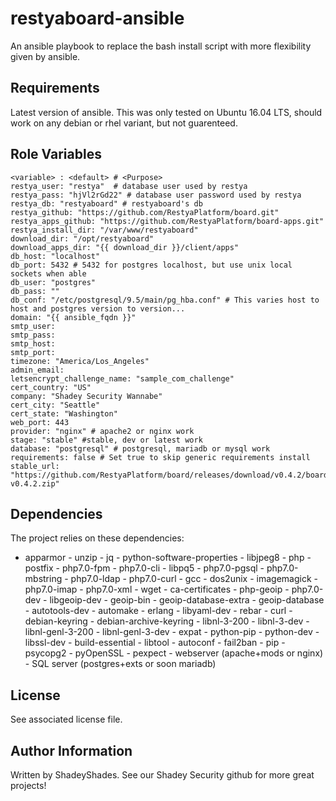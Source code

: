 restyaboard-ansible
=========

An ansible playbook to replace the bash install script with more flexibility given by ansible.

Requirements
------------

Latest version of ansible. This was only tested on Ubuntu 16.04 LTS, should work on any debian or rhel variant, but not guarenteed.

Role Variables
--------------
```
<variable> : <default> # <Purpose>
restya_user: "restya"  # database user used by restya
restya_pass: "hjVl2rGd22" # database user password used by restya
restya_db: "restyaboard" # restyaboard's db
restya_github: "https://github.com/RestyaPlatform/board.git" 
restya_apps_github: "https://github.com/RestyaPlatform/board-apps.git"
restya_install_dir: "/var/www/restyaboard"
download_dir: "/opt/restyaboard"
download_apps_dir: "{{ download_dir }}/client/apps"    
db_host: "localhost"
db_port: 5432 # 5432 for postgres localhost, but use unix local sockets when able
db_user: "postgres"
db_pass: ""
db_conf: "/etc/postgresql/9.5/main/pg_hba.conf" # This varies host to host and postgres version to version...
domain: "{{ ansible_fqdn }}"
smtp_user: 
smtp_pass: 
smtp_host: 
smtp_port: 
timezone: "America/Los_Angeles"
admin_email: 
letsencrypt_challenge_name: "sample_com_challenge"
cert_country: "US"
company: "Shadey Security Wannabe"
cert_city: "Seattle"
cert_state: "Washington"
web_port: 443
provider: "nginx" # apache2 or nginx work
stage: "stable" #stable, dev or latest work
database: "postgresql" # postgresql, mariadb or mysql work
requirements: false # Set true to skip generic requirements install
stable_url: "https://github.com/RestyaPlatform/board/releases/download/v0.4.2/board-v0.4.2.zip" 
``` 

Dependencies
------------
The project relies on these dependencies:
   - apparmor
    - unzip
    - jq
    - python-software-properties
    - libjpeg8
    - php
    - postfix
    - php7.0-fpm
    - php7.0-cli
    - libpq5
    - php7.0-pgsql
    - php7.0-mbstring
    - php7.0-ldap
    - php7.0-curl
    - gcc
    - dos2unix
    - imagemagick
    - php7.0-imap
    - php7.0-xml
    - wget
    - ca-certificates
    - php-geoip
    - php7.0-dev
    - libgeoip-dev
    - geoip-bin
    - geoip-database-extra 
    - geoip-database 
    - autotools-dev
    - automake
    - erlang
    - libyaml-dev
    - rebar
    - curl
    - debian-keyring 
    - debian-archive-keyring
    - libnl-3-200
    - libnl-3-dev
    - libnl-genl-3-200
    - libnl-genl-3-dev
    - expat
    - python-pip 
    - python-dev 
    - libssl-dev 
    - build-essential 
    - libtool 
    - autoconf
    - fail2ban
    - pip
    - psycopg2
    - pyOpenSSL
    - pexpect
    - webserver (apache+mods or nginx)
    - SQL server (postgres+exts or soon mariadb)

License
-------

See associated license file.

Author Information
------------------
Written by ShadeyShades.
See our Shadey Security github for more great projects!
